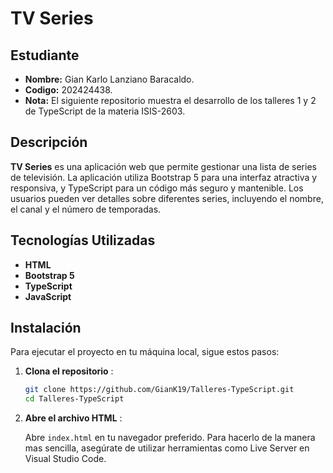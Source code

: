 # TV Series

## Estudiante 
- **Nombre:** Gian Karlo Lanziano Baracaldo.
- **Codigo:** 202424438.
- **Nota:** El siguiente repositorio muestra el desarrollo de los talleres 1 y 2 de TypeScript de la materia ISIS-2603.

## Descripción

**TV Series** es una aplicación web que permite gestionar una lista de series de televisión. La aplicación utiliza Bootstrap 5 para una interfaz atractiva y responsiva, y TypeScript para un código más seguro y mantenible. Los usuarios pueden ver detalles sobre diferentes series, incluyendo el nombre, el canal y el número de temporadas.

## Tecnologías Utilizadas

- **HTML**
- **Bootstrap 5**
- **TypeScript**
- **JavaScript**

## Instalación

Para ejecutar el proyecto en tu máquina local, sigue estos pasos:

1. **Clona el repositorio** :

   ```bash
   git clone https://github.com/GianK19/Talleres-TypeScript.git
   cd Talleres-TypeScript
2. **Abre el archivo HTML** :

   Abre `index.html` en tu navegador preferido. Para hacerlo de la manera mas sencilla, asegúrate de utilizar herramientas como Live Server en Visual Studio Code.
